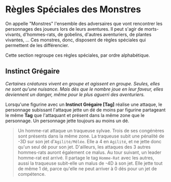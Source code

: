 # Règles Spéciales des Monstres

On appelle "Monstres" l'ensemble des adversaires que vont rencontrer les personnages des joueurs lors de leurs aventures. Il peut s'agir de morts-vivants, d'hommes-rats, de gobelins, d'autres aventuriers, de plantes vivantes, ... Ces monstres, donc, disposent de règles spéciales qui permettent de les différencier.

Cette section regroupe ces règles spéciales, par ordre alphabétique.

## Instinct Grégaire

_Certaines créatures vivent en groupe et agissent en groupe. Seules, elles ne sont qu'une nuisance. Mais dès que le nombre joue en leur faveur, elles deviennent un danger, même pour le plus aguerri des aventuriers._

Lorsqu'une figurine avec un **Instinct Grégaire [Tag]** réalise une attaque, le personnage subissant l'attaque jette un dé de moins par figurine partageant le même **Tag** que l'attaquant et présent dans la même zone que le personnage. Un personnage jette toujours au moins un dé.

> Un homme-rat attaque un traqueuse sylvae. Trois de ses congénères sont présents dans la même zone. La traqueuse subit une pénalité de -3D sur son jet d'`Agilité/Mêlée`. Elle a 4 en `Agilité`, et ne jette donc qu'un seul dé pour son jet. D'ailleurs, les attaques des 3 autres hommes-rats auront également ce malus. Au tour suivant, un leader homme-rat est arrivé. Il partage le tag `Homme-Rat` avec les autres, aussi la traqueuse subit-elle un malus de -4D à son jet. Elle jette tout de même 1 dé, parce qu'elle ne peut arriver à 0 dés pour un jet de compétence.
